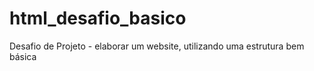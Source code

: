 # html_desafio_basico
Desafio de Projeto - elaborar um website, utilizando uma estrutura bem básica
